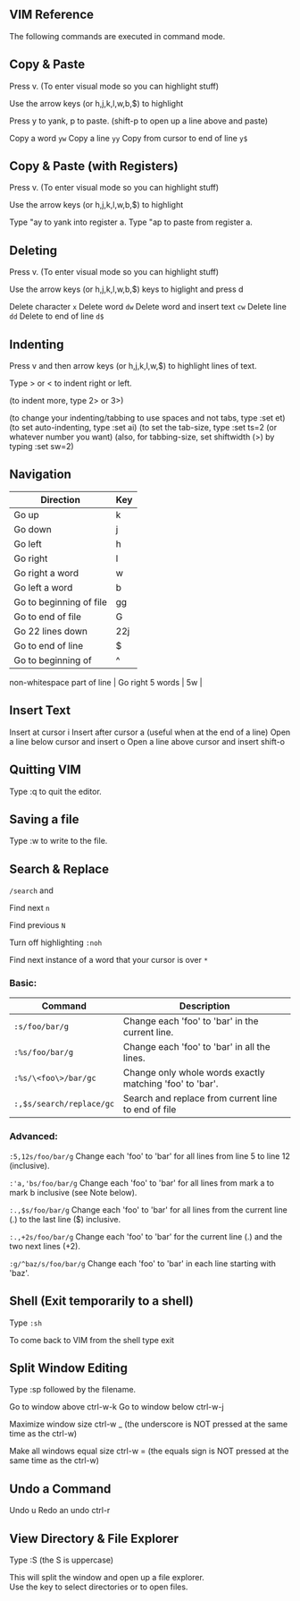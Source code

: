 
VIM Reference
-------------

The following commands are executed in command mode.

Copy & Paste
------------
Press v. (To enter visual mode so you can highlight stuff)

Use the arrow keys (or h,j,k,l,w,b,$) to highlight

Press y to yank, p to paste. (shift-p to open up a line above and paste)

Copy a word                         `yw`
Copy a line                         `yy`
Copy from cursor to end of line     `y$`


Copy & Paste (with Registers)
-----------------------------
Press v. (To enter visual mode so you can highlight stuff)

Use the arrow keys (or h,j,k,l,w,b,$) to highlight

Type "ay to yank into register a.
Type "ap to paste from register a.


Deleting
--------
Press v. (To enter visual mode so you can highlight stuff)

Use the arrow keys (or h,j,k,l,w,b,$) keys to higlight and press d

Delete character                `x`
Delete word                     `dw`
Delete word and insert text     `cw`
Delete line                     `dd`
Delete to end of line           `d$`


Indenting
---------
Press v and then arrow keys (or h,j,k,l,w,$) to highlight lines of text.

Type > or < to indent right or left.

(to indent more, type 2> or 3>)

(to change your indenting/tabbing to use spaces and not tabs, type :set et)
(to set auto-indenting, type :set ai)
(to set the tab-size, type :set ts=2 (or whatever number you want)
(also, for tabbing-size, set shiftwidth (>) by typing :set sw=2)


Navigation
----------

| Direction                   | Key  |
| --------------------------- |------|
| Go up                       |  k   |
| Go down                     |  j   |
| Go left                     |  h   |
| Go right                    |  l   |
| Go right a word             |  w   |
| Go left a word              |  b   |
| Go to beginning of file     |  gg  |
| Go to end of file           |  G   |
| Go 22 lines down            |  22j |
| Go to end of line           |  $   |
| Go to beginning of          |  ^   |
non-whitespace part of line
| Go right 5 words            |  5w  |


Insert Text
-----------
Insert at cursor                      i
Insert after cursor                   a     (useful when at the end of a line)
Open a line below cursor and insert   o
Open a line above cursor and insert   shift-o


Quitting VIM 
------------
Type :q to quit the editor.


Saving a file
-------------
Type :w to write to the file.


Search & Replace
----------------
`/search` and <ENTER>

Find next       `n`

Find previous   `N`

Turn off highlighting `:noh`

Find next instance of a word that your
cursor is over    `*`

### Basic:

| Command                  | Description                                              |
| -------------            |-------------                                             |
| `:s/foo/bar/g`           | Change each 'foo' to 'bar' in the current line.          |
| `:%s/foo/bar/g`          | Change each 'foo' to 'bar' in all the lines.             |
| `:%s/\<foo\>/bar/gc`     | Change only whole words exactly matching 'foo' to 'bar'. |
| `:,$s/search/replace/gc` | Search and replace from current line to end of file      |

### Advanced:

`:5,12s/foo/bar/g` 	Change each 'foo' to 'bar' for all lines from line 5 to line 12 (inclusive).

`:'a,'bs/foo/bar/g` 	Change each 'foo' to 'bar' for all lines from mark a to mark b inclusive (see Note below).

`:.,$s/foo/bar/g` 	Change each 'foo' to 'bar' for all lines from the current line (.) to the last line ($) inclusive.

`:.,+2s/foo/bar/g` 	Change each 'foo' to 'bar' for the current line (.) and the two next lines (+2).

`:g/^baz/s/foo/bar/g` 	Change each 'foo' to 'bar' in each line starting with 'baz'. 


Shell (Exit temporarily to a shell)
-----------------------------------
Type  `:sh`

To come back to VIM  from the shell type  exit 


Split Window Editing
--------------------
Type :sp followed by the filename.

Go to window above  ctrl-w-k
Go to window below  ctrl-w-j

Maximize window size  ctrl-w  _ 
(the underscore is NOT  pressed at the same time as the ctrl-w)

Make all windows equal size  ctrl-w =
(the equals sign is NOT pressed at the same time as the ctrl-w)


Undo a Command 
--------------
Undo                              u
Redo an undo                      ctrl-r


View Directory & File Explorer
------------------------------
Type :S  (the S is uppercase)

This will split the window and open up a file explorer.  
Use the <enter> key to select directories or to open files.
